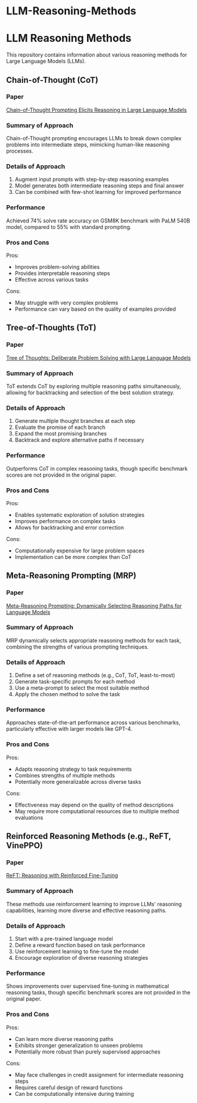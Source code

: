 # LLM-Reasoning-Methods

# LLM Reasoning Methods

This repository contains information about various reasoning methods for Large Language Models (LLMs).

## Chain-of-Thought (CoT)

### Paper
[Chain-of-Thought Prompting Elicits Reasoning in Large Language Models](https://arxiv.org/abs/2201.11903)

### Summary of Approach
Chain-of-Thought prompting encourages LLMs to break down complex problems into intermediate steps, mimicking human-like reasoning processes.

### Details of Approach
1. Augment input prompts with step-by-step reasoning examples
2. Model generates both intermediate reasoning steps and final answer
3. Can be combined with few-shot learning for improved performance

### Performance
Achieved 74% solve rate accuracy on GSM8K benchmark with PaLM 540B model, compared to 55% with standard prompting.

### Pros and Cons
Pros:
- Improves problem-solving abilities
- Provides interpretable reasoning steps
- Effective across various tasks

Cons:
- May struggle with very complex problems
- Performance can vary based on the quality of examples provided

## Tree-of-Thoughts (ToT)

### Paper
[Tree of Thoughts: Deliberate Problem Solving with Large Language Models](https://arxiv.org/abs/2305.10601)

### Summary of Approach
ToT extends CoT by exploring multiple reasoning paths simultaneously, allowing for backtracking and selection of the best solution strategy.

### Details of Approach
1. Generate multiple thought branches at each step
2. Evaluate the promise of each branch
3. Expand the most promising branches
4. Backtrack and explore alternative paths if necessary

### Performance
Outperforms CoT in complex reasoning tasks, though specific benchmark scores are not provided in the original paper.

### Pros and Cons
Pros:
- Enables systematic exploration of solution strategies
- Improves performance on complex tasks
- Allows for backtracking and error correction

Cons:
- Computationally expensive for large problem spaces
- Implementation can be more complex than CoT

## Meta-Reasoning Prompting (MRP)

### Paper
[Meta-Reasoning Prompting: Dynamically Selecting Reasoning Paths for Language Models](https://arxiv.org/abs/2310.11511)

### Summary of Approach
MRP dynamically selects appropriate reasoning methods for each task, combining the strengths of various prompting techniques.

### Details of Approach
1. Define a set of reasoning methods (e.g., CoT, ToT, least-to-most)
2. Generate task-specific prompts for each method
3. Use a meta-prompt to select the most suitable method
4. Apply the chosen method to solve the task

### Performance
Approaches state-of-the-art performance across various benchmarks, particularly effective with larger models like GPT-4.

### Pros and Cons
Pros:
- Adapts reasoning strategy to task requirements
- Combines strengths of multiple methods
- Potentially more generalizable across diverse tasks

Cons:
- Effectiveness may depend on the quality of method descriptions
- May require more computational resources due to multiple method evaluations

## Reinforced Reasoning Methods (e.g., ReFT, VinePPO)

### Paper
[ReFT: Reasoning with Reinforced Fine-Tuning](https://arxiv.org/abs/2301.12741)

### Summary of Approach
These methods use reinforcement learning to improve LLMs' reasoning capabilities, learning more diverse and effective reasoning paths.

### Details of Approach
1. Start with a pre-trained language model
2. Define a reward function based on task performance
3. Use reinforcement learning to fine-tune the model
4. Encourage exploration of diverse reasoning strategies

### Performance
Shows improvements over supervised fine-tuning in mathematical reasoning tasks, though specific benchmark scores are not provided in the original paper.

### Pros and Cons
Pros:
- Can learn more diverse reasoning paths
- Exhibits stronger generalization to unseen problems
- Potentially more robust than purely supervised approaches

Cons:
- May face challenges in credit assignment for intermediate reasoning steps
- Requires careful design of reward functions
- Can be computationally intensive during training

